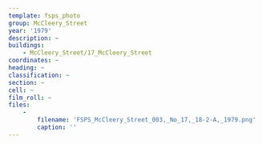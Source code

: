 ```yaml
---
template: fsps_photo
group: McCleery_Street
year: '1979'
description: ~
buildings:
    - McCleery_Street/17_McCleery_Street
coordinates: ~
heading: ~
classification: ~
section: ~
cell: ~
film_roll: ~
files:
    -
        filename: 'FSPS_McCleery_Street_003,_No_17,_18-2-A,_1979.png'
        caption: ''
---
```

